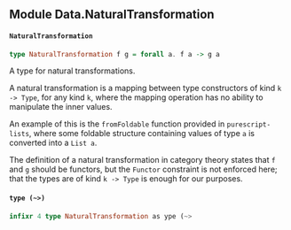 ## Module Data.NaturalTransformation

#### `NaturalTransformation`

``` purescript
type NaturalTransformation f g = forall a. f a -> g a
```

A type for natural transformations.

A natural transformation is a mapping between type constructors of kind
`k -> Type`, for any kind `k`, where the mapping operation has no ability
to manipulate the inner values.

An example of this is the `fromFoldable` function provided in
`purescript-lists`, where some foldable structure containing values of
type `a` is converted into a `List a`.

The definition of a natural transformation in category theory states that
`f` and `g` should be functors, but the `Functor` constraint is not
enforced here; that the types are of kind `k -> Type` is enough for our
purposes.

#### `type (~>)`

``` purescript
infixr 4 type NaturalTransformation as ype (~>
```


